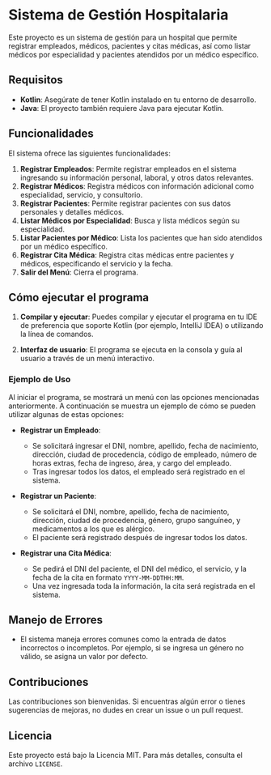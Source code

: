 # Sistema de Gestión Hospitalaria

Este proyecto es un sistema de gestión para un hospital que permite registrar empleados, médicos, pacientes y citas médicas, así como listar médicos por especialidad y pacientes atendidos por un médico específico.

## Requisitos

- **Kotlin**: Asegúrate de tener Kotlin instalado en tu entorno de desarrollo.
- **Java**: El proyecto también requiere Java para ejecutar Kotlin.

## Funcionalidades

El sistema ofrece las siguientes funcionalidades:

1. **Registrar Empleados**: Permite registrar empleados en el sistema ingresando su información personal, laboral, y otros datos relevantes.
2. **Registrar Médicos**: Registra médicos con información adicional como especialidad, servicio, y consultorio.
3. **Registrar Pacientes**: Permite registrar pacientes con sus datos personales y detalles médicos.
4. **Listar Médicos por Especialidad**: Busca y lista médicos según su especialidad.
5. **Listar Pacientes por Médico**: Lista los pacientes que han sido atendidos por un médico específico.
6. **Registrar Cita Médica**: Registra citas médicas entre pacientes y médicos, especificando el servicio y la fecha.
7. **Salir del Menú**: Cierra el programa.

## Cómo ejecutar el programa

1. **Compilar y ejecutar**: Puedes compilar y ejecutar el programa en tu IDE de preferencia que soporte Kotlin (por ejemplo, IntelliJ IDEA) o utilizando la línea de comandos.

2. **Interfaz de usuario**: El programa se ejecuta en la consola y guía al usuario a través de un menú interactivo.

### Ejemplo de Uso

Al iniciar el programa, se mostrará un menú con las opciones mencionadas anteriormente. A continuación se muestra un ejemplo de cómo se pueden utilizar algunas de estas opciones:

- **Registrar un Empleado**:
  - Se solicitará ingresar el DNI, nombre, apellido, fecha de nacimiento, dirección, ciudad de procedencia, código de empleado, número de horas extras, fecha de ingreso, área, y cargo del empleado.
  - Tras ingresar todos los datos, el empleado será registrado en el sistema.

- **Registrar un Paciente**:
  - Se solicitará el DNI, nombre, apellido, fecha de nacimiento, dirección, ciudad de procedencia, género, grupo sanguíneo, y medicamentos a los que es alérgico.
  - El paciente será registrado después de ingresar todos los datos.

- **Registrar una Cita Médica**:
  - Se pedirá el DNI del paciente, el DNI del médico, el servicio, y la fecha de la cita en formato `YYYY-MM-DDTHH:MM`.
  - Una vez ingresada toda la información, la cita será registrada en el sistema.

## Manejo de Errores

- El sistema maneja errores comunes como la entrada de datos incorrectos o incompletos. Por ejemplo, si se ingresa un género no válido, se asigna un valor por defecto.

## Contribuciones

Las contribuciones son bienvenidas. Si encuentras algún error o tienes sugerencias de mejoras, no dudes en crear un issue o un pull request.

## Licencia

Este proyecto está bajo la Licencia MIT. Para más detalles, consulta el archivo `LICENSE`.
